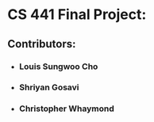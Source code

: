 # CS 441 Final Project:

## Contributors:

- ### Louis Sungwoo Cho
- ### Shriyan Gosavi
- ### Christopher Whaymond 
